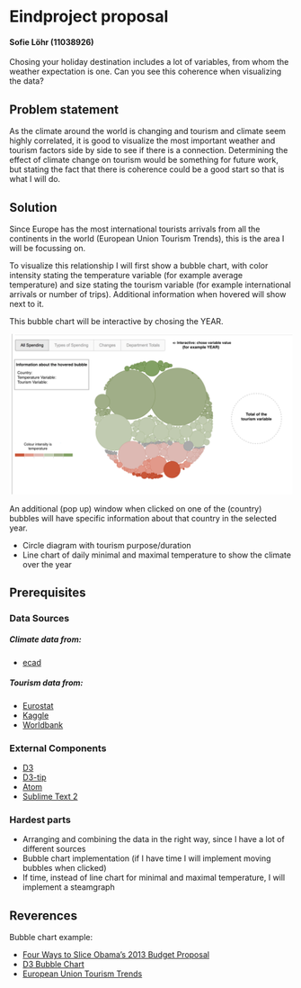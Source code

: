 # Eindproject proposal
#### Sofie Löhr (11038926)
Chosing your holiday destination includes a lot of variables, from whom the weather expectation is one. Can you see this coherence when visualizing the data?

## Problem statement
As the climate around the world is changing and tourism and climate seem highly correlated, it is good to visualize the most important weather and tourism factors side by side to see if there is a connection. Determining the effect of climate change on tourism would be something for future work, but stating the fact that there is coherence could be a good start so that is what I will do.

## Solution
Since Europe has the most international tourists arrivals from all the continents in the world (European Union Tourism Trends), this is the area I will be focussing on. 

To visualize this relationship I will first show a bubble chart, with color intensity stating the temperature variable (for example average temperature) and size stating the tourism variable (for example international arrivals or number of trips). Additional information when hovered will show next to it. 

This bubble chart will be interactive by chosing the YEAR.

![sketch](doc/bubble_chart_example.png)

An additional (pop up) window when clicked on one of the (country) bubbles will have specific information about that country in the selected year. 
+ Circle diagram with tourism purpose/duration
+ Line chart of daily minimal and maximal temperature to show the climate over the year 

## Prerequisites

### Data Sources
##### Climate data from: 
+ [ecad](https://www.ecad.eu/dailydata/predefinedseries.php#)

##### Tourism data from:
+ [Eurostat](https://ec.europa.eu/eurostat/web/tourism/data/database)
+ [Kaggle](https://www.kaggle.com/ajaafer/tourism-expenditures-of-total-imports)
+ [Worldbank](https://data.worldbank.org/indicator/ST.INT.ARVL)

### External Components
+ [D3](https://d3js.org/)
+ [D3-tip](https://github.com/Caged/d3-tip)
+ [Atom](atom.io)
+ [Sublime Text 2](https://www.sublimetext.com/2)

### Hardest parts
+ Arranging and combining the data in the right way, since I have a lot of different sources
+ Bubble chart implementation (if I have time I will implement moving bubbles when clicked)
+ If time, instead of line chart for minimal and maximal temperature, I will implement a steamgraph

## Reverences
Bubble chart example:
+ [Four Ways to Slice Obama’s 2013 Budget Proposal](https://archive.nytimes.com/www.nytimes.com/interactive/2012/02/13/us/politics/2013-budget-proposal-graphic.html)
+ [D3 Bubble Chart](http://bl.ocks.org/phuonghuynh/54a2f97950feadb45b07)
+ [European Union Tourism Trends](https://www.e-unwto.org/doi/pdf/10.18111/9789284419470)